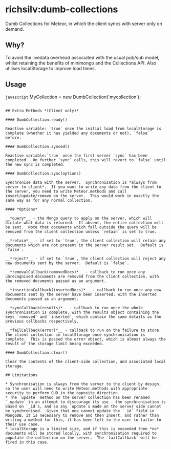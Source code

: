 richsilv:dumb-collections
=======================

Dumb Collections for Meteor, in which the client syncs with server only on demand.

## Why?

To avoid the livedata overhead associated with the usual pub/sub model, whilst retaining the benefits of minimongo and the Collections API.  Also utilises localStorage to improve load times.

## Usage

```javascript```
MyCollection = new DumbCollection('mycollection');
```

## Extra Methods *(Client only)*

#### DumbCollection.ready()

Reactive variable: `true` once the initial load from localStorage is complete (whether it has yielded any documents or not), `false` before.

#### DumbCollection.synced()

Reactive variable:`true` once the first server `sync` has been completed.  On further `sync` calls, this will revert to `false` until the new sync is completed.

#### DumbCollection.sync(options)

Synchronise data with the server.  Synchronisation is *always from server to client*.  If you want to write any data from the client to the server, you need to write Meteor.methods and call insert/update/remove on the server.  This would work in exactly the same way as for any normal collection.

#### *Options*

__*query*__ - the Mongo query to apply on the server, which will dictate what data is returned.  If absent, the entire collection will be sent.  Note that documents which fall outside the query will be removed from the client collection unless `retain` is set to true.

__*retain*__ - if set to `true`, the client collection will retain any documents which are not present in the server result set.  Default is `false`.

__*reject*__ - if set to `true`, the client collection will reject any new documents sent by the server.  Default is `false`.

__*removalCallback(removedDocs)*__ - callback to run once any unrecognised documents are removed from the client collection, with the removed documents passed as an argument.

__*insertionCallback(insertedDocs)*__ - callback to run once any new documents sent by the server have been inserted, with the inserted documents passed as an argument.

__*syncCallback(results)*__ - callback to run once the whole synchronisation is complete, with the results object containing the keys `removed` and `inserted`, which contain the same details as the previous callbacks respectively.

__*failCallback(error)*__ - callback to run on the failure to store the client collection in localStorage once synchronisation is complete.  This is passed the error object, which is almost always the result of the storage limit being exceeded.

#### DumbCollection.clear()

Clear the contents of the client-side collection, and associated local storage.

## Limitations

* Synchronisation is always from the server to the client by design, so the user will need to write Meteor.methods with appropriate security to perform CUD in the opposite direction.
* The `update` method on the server collection has been renamed `_update` in an attempt to discourage its use - the synchronisation is based on `_id`s, and so any `update`s made on the server side cannot be synchronised.  Given that one cannot update the `_id` field in MongoDB, it is necessary to remove and then insert, and rather than writing a method for this, it has been left to the user to tailor to their use case.
* localStorage is a limited size, and if this is exceeded then *no* documents will be stored locally, with synchronisation required to populate the collection on the server.  The `failCallback` will be fired in this case.
